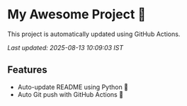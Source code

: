 # My Awesome Project 🚀

This project is automatically updated using GitHub Actions.

_Last updated: 2025-08-13 10:09:03 IST_

## Features
- Auto-update README using Python 🐍
- Auto Git push with GitHub Actions 🤖
